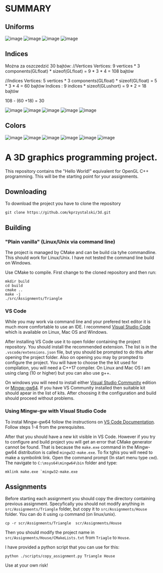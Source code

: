 # SUMMARY

Uniforms
------------------------------------------------------------------------------------------------------------------

![image](https://github.com/Spinny149/ProgramowanieGrafiki3D/assets/91791583/e838abe6-7377-4372-8ba8-2931704576e5)
![image](https://github.com/Spinny149/ProgramowanieGrafiki3D/assets/91791583/98bd61cd-c323-48ca-b85e-863e068464c2)
![image](https://github.com/Spinny149/ProgramowanieGrafiki3D/assets/91791583/cc270750-6b5f-4040-8e4e-bc937de6b510)
![image](https://github.com/Spinny149/ProgramowanieGrafiki3D/assets/91791583/3645e38b-8560-4dac-9ec9-b5e2089e2375)


Indices
------------------------------------------------------------------------------------------------------------------
Można za oszczedzić 30 bajtów:
//Vertices
Vertices: 9 vertices * 3 components(GLfloat) * sizeof(GLfloat) = 9 * 3 * 4 = 108 bajtów

//Indices
Vertices: 5 vertices * 3 components(GLfloat) * sizeof(GLfloat) = 5 * 3 * 4 = 60 bajtów
Indices : 9 indices * sizeof(GLushort) = 9 * 2 = 18 bajtów

108 - (60 +18) = 30

![image](https://github.com/Spinny149/ProgramowanieGrafiki3D/assets/91791583/0d586a0b-27ac-4638-95c9-31fc3a061599)
![image](https://github.com/Spinny149/ProgramowanieGrafiki3D/assets/91791583/3e6e5000-eb64-44a6-bfda-6ca49a724607)
![image](https://github.com/Spinny149/ProgramowanieGrafiki3D/assets/91791583/f099ac73-5e8a-4db1-908a-86078b72bd3c)
![image](https://github.com/Spinny149/ProgramowanieGrafiki3D/assets/91791583/6dbb230f-12f7-45ea-ac22-003de715d942)
![image](https://github.com/Spinny149/ProgramowanieGrafiki3D/assets/91791583/92636d13-b549-4f48-94e7-435e7876c451)


Colors
------------------------------------------------------------------------------------------------------------------
![image](https://github.com/Spinny149/ProgramowanieGrafiki3D/assets/91791583/266b624b-1063-4e75-9aa1-a32c3f0d54f5)
![image](https://github.com/Spinny149/ProgramowanieGrafiki3D/assets/91791583/f101b852-b6c3-4220-ae29-4973e0523ad4)
![image](https://github.com/Spinny149/ProgramowanieGrafiki3D/assets/91791583/178048c9-5148-4aaa-a4d9-ac833ef74287)
![image](https://github.com/Spinny149/ProgramowanieGrafiki3D/assets/91791583/10d987d0-3bf6-4445-94c0-70e6dedc2993)
![image](https://github.com/Spinny149/ProgramowanieGrafiki3D/assets/91791583/ea07f8b8-c2bf-4ffe-a996-802a6da04911)
![image](https://github.com/Spinny149/ProgramowanieGrafiki3D/assets/91791583/2429ea15-0f6a-4b3f-84b4-d73979d5c6b7)



# A 3D graphics programming project.

This repository contains the "Hello World!" equivalent for OpenGL C++ programming.  This will be the starting point for your assignments. 

## Downloading 

To download the project you have to clone the repository
```shell
git clone https://github.com/kprzystalski/3d.git
```

## Building 

### "Plain vanilla" (Linux/Unix via command line)

The project is managed by CMake and can be build cia tyhe commandline. This should work for Linux/Unix. I have not tested the command line build on Windows.  

Use CMake to compile. First change to the cloned repository and then run:

```shell
mkdir build
cd build
cmake ..
make -j 
./src/Assignments/Triangle
```
### VS Code 

While you may work via command line and your prefered text editor it is much more comfortable to use an IDE. I recommend [Visual Studio Code](https://code.visualstudio.com/) which is available on Linux, Mac OS and Windows.   

After installing VS Code use it to open folder containing the  project repository. You should install the  recommended extension. The list is in the `.vscode/extensions.json` file, but you should be prompted to do this after opening the project folder. Also on opening you may by prompted to configure the project. You will have to choose the the kit used for compilation, you will need a C++17 compiler. On Linux and Mac OS I am using clang (10 or higher) but you can also use g++. 


On windows you will need to install either [Visual Studio Community](https://visualstudio.microsoft.com/pl/vs/community/) edition or [Mingw-gw64](https://www.mingw-w64.org/). If you have VS Community installed then suitable kit should apear in the list of kits. After choosing it the configuration and build should proceed without problems. 

### Using Mingw-gw with Visual Studio Code

To instal Mingw-gw64 follow the  instructions on [VS Code Documentation](https://code.visualstudio.com/docs/cpp/config-mingw). Follow steps 1-4 from the prerequisites. 

After that  you should have a new kit visible in VS Code. However if you try to configure and build project you will get an error that CMake generator cannot be found. That is because the `make.exe` command in the Mingw-gw64 distribution is called `mingw32-make.exe`. To fix tghis you will need to make a symbolink link. Open the command prompt (In start menu type `cmd`). The navigate to `C:\msys64\mingw64\bin` folder and type:
```
mklink make.exe `mingw32-make.exe
```
 
## Assignments

Before starting each assignment you should copy the directory containing previous assignment. Specyfically you should not modify anything in `src/Assignments/Triangle` folder, but copy it to `src/Assignments/House`  folder. You can do it using `cp` command (on linux/unix). 
```shell
cp -r scr/Assignments/Triangle  scr/Assignments/House
```
Then you should modify the project name in `src/Assignments/House/CMakeLists.txt` from `Triagle` to `House`. 

I have provided a python script  that you can use for this:
```
python ./scripts/copy_assignment.py Triangle House
```
Use at your own risk!

